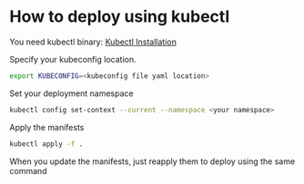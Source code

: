 # How to deploy using kubectl

You need kubectl binary: [Kubectl Installation](https://kubernetes.io/docs/tasks/tools/install-kubectl/)

Specify your kubeconfig location.

```bash
export KUBECONFIG=<kubeconfig file yaml location>
```

Set your deployment namespace

```bash
kubectl config set-context --current --namespace <your namespace>
```

Apply the manifests

```bash
kubectl apply -f .
```

When you update the manifests, just reapply them to deploy using the same command
